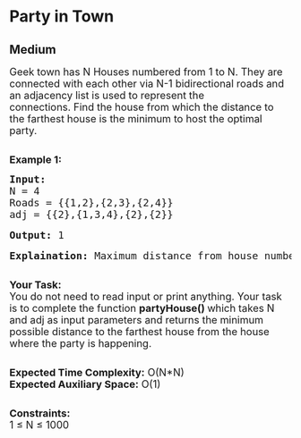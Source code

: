 # Party in Town
## Medium 
<div class="problem-statement">
                <p></p><p><span style="font-size:18px">Geek town has N Houses numbered from 1 to N. They are connected with each other via N-1 bidirectional roads and an adjacency list is used to represent the connections.&nbsp;Find the house from which the distance to the farthest house is the minimum to host the optimal party.</span></p>

<p><br>
<strong><span style="font-size:18px">Example 1:</span></strong></p>

<pre><span style="font-size:18px"><strong>Input: </strong>
N = 4
Roads = {{1,2},{2,3},{2,4}} 
adj = {{2},{1,3,4},{2},{2}} </span>

<span style="font-size:18px"><strong>Output:</strong> 1</span>

<span style="font-size:18px"><strong>Explaination:</strong> Maximum distance from house number 2 is 1.</span></pre>

<p><br>
<span style="font-size:18px"><strong>Your Task:</strong><br>
You do not need to read input or print anything. Your task is to complete the function <strong>partyHouse() </strong>which takes N and adj as input parameters and returns the minimum possible distance to the farthest house from the house where the party is happening.</span></p>

<p><br>
<span style="font-size:18px"><strong>Expected Time Complexity:</strong> O(N*N)<br>
<strong>Expected Auxiliary Space:</strong> O(1)</span></p>

<p><br>
<span style="font-size:18px"><strong>Constraints:</strong><br>
1 ≤ N ≤ 1000</span></p>
 <p></p>
            </div>